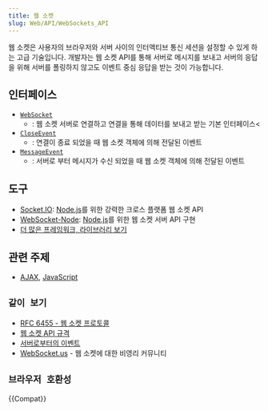 ```yaml
---
title: 웹 소켓
slug: Web/API/WebSockets_API
---
```


웹 소켓은 사용자의 브라우저와 서버 사이의 인터액티브 통신 세션을 설정할 수 있게 하는 고급 기술입니다. 개발자는 웹 소켓 API를 통해 서버로 메시지를 보내고 서버의 응답을 위해 서버를 폴링하지 않고도 이벤트 중심 응답을 받는 것이 가능합니다.

## 인터페이스

- [`WebSocket`](/ko/docs/Web/API/WebSocket)
  - : 웹 소켓 서버로 연결하고 연결을 통해 데이터를 보내고 받는 기본 인터페이스<
- [`CloseEvent`](/ko/docs/Web/API/CloseEvent)
  - : 연결이 종료 되었을 때 웹 소켓 객체에 의해 전달된 이벤트
- [`MessageEvent`](/ko/docs/Web/API/MessageEvent)
  - : 서버로 부터 메시지가 수신 되었을 때 웹 소켓 객체에 의해 전달된 이벤트

## 도구

- [Socket.IO](http://socket.io): [Node.js](http://nodejs.org)를 위한 강력한 크로스 플랫폼 웹 소켓 API
- [WebSocket-Node](https://github.com/Worlize/WebSocket-Node): [Node.js](http://nodejs.org)를 위한 웹 소켓 서버 API 구현
- [더 많은 프레임워크, 라이브러리 보기](http://ajf.me/websocket/#libs)

## 관련 주제

- [AJAX](/ko/docs/AJAX), [JavaScript](/ko/docs/JavaScript)

## `같이 보기`

- [RFC 6455 - 웹 소켓 프로토콜](http://tools.ietf.org/html/rfc6455)
- [웹 소켓 API 규격](http://www.w3.org/TR/websockets/)
- [서버로부터의 이벤트](/ko/docs/Server-sent_events)
- [WebSocket.us](http://websocket.us/) - 웹 소켓에 대한 비영리 커뮤니티

## `브라우저 호환성`

{{Compat}}
